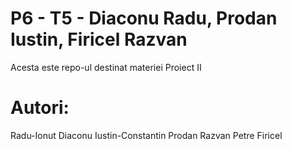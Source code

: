 # P6 - T5 - Diaconu Radu, Prodan Iustin, Firicel Razvan

Acesta este repo-ul destinat materiei Proiect II

# Autori:
Radu-Ionut Diaconu
Iustin-Constantin Prodan
Razvan Petre Firicel
